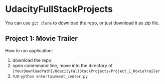 # UdacityFullStackProjects

You can use `git clone` to download the repo, or just download it as zip file.

## Project 1: Movie Trailer
How to run application:
  1. download the repo
  2. open commmand line, move into the directory of `[YourDownloadPath]/UdacityFullStackProjects/Project_1_MovieTrailer`
  3. run `python entertainment_center.py`
